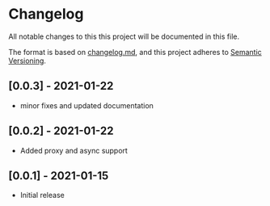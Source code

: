 # Changelog

All notable changes to this this project will be documented in this file.

The format is based on [changelog.md](https://changelog.md/),
and this project adheres to [Semantic Versioning](https://semver.org/spec/v2.0.0.html).

## [0.0.3] - 2021-01-22
- minor fixes and updated documentation

## [0.0.2] - 2021-01-22
- Added proxy and async support

## [0.0.1] - 2021-01-15
- Initial release